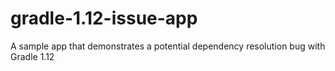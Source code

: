 gradle-1.12-issue-app
=====================

A sample app that demonstrates a potential dependency resolution bug with Gradle 1.12
